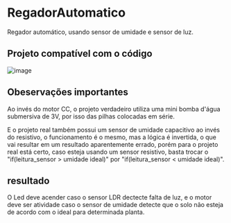 # RegadorAutomatico
Regador automático, usando sensor de umidade e sensor de luz. 
## Projeto compatível com o código
![image](https://user-images.githubusercontent.com/68482938/232348264-3cbe8431-dca9-4ff2-aa68-23b7fd340951.png)
## Obeservações importantes
Ao invés do motor CC, o projeto verdadeiro utiliza uma mini bomba d'água submersiva de 3V, por isso das pilhas colocadas em série.

E o projeto real também possui um sensor de umidade capacitivo ao invés do resistivo, o funcionamento é o mesmo, mas a lógica é invertida, o que vai resultar em um resultado aparentemente errado, porém para o projeto real está certo, caso esteja usando um sensor resistivo, basta trocar o "if(leitura_sensor > umidade ideal)" por "if(leitura_sensor < umidade ideal)".
## resultado
O Led deve acender caso o sensor LDR dectecte falta de luz, e o motor deve ser atividade caso o sensor de umidade detecte que o solo não esteja de acordo com o ideal para determinada planta.
